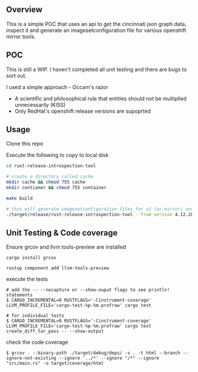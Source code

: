 ## Overview

This is a simple POC that uses an api to get the cincinnati json graph data, inspect it and generate an imagesetconfiguration file for various openshift mirror tools. 

## POC 

This is still a WIP. I haven't completed all unit testing and there are bugs to sort out. 

I used a simple approach - Occam's razor

- A scientific and philosophical rule that entities should not be multiplied unnecessarily (KISS)
- Only RedHat's openshift release versions are supoprted

## Usage

Clone this repo

Execute the following to copy to local disk 

```bash
cd rust-release-introspection-tool

# create a directory called cache
mkdir cache && chmod 755 cache
mkdir contianer && chmod 755 container

make build 

# this will generate imagesetconfiguration files for v2 (oc-mirror) and v3 (rust-image-mirror) tools
./target/release/rust-release-introspection-tool --from-version 4.12.28 --to-version 4.14.16 --channel eus-4.14 --arch amd64 --loglevel debug --graph

```

## Unit Testing & Code coverage

Ensure grcov and  llvm tools-preview are installed

```
cargo install grcov 

rustup component add llvm-tools-preview

```

execute the tests

```
# add the -- --nocapture or --show-ouput flags to see println! statements
$ CARGO_INCREMENTAL=0 RUSTFLAGS='-Cinstrument-coverage' LLVM_PROFILE_FILE='cargo-test-%p-%m.profraw' cargo test

# for individual tests
$ CARGO_INCREMENTAL=0 RUSTFLAGS='-Cinstrument-coverage' LLVM_PROFILE_FILE='cargo-test-%p-%m.profraw' cargo test create_diff_tar_pass -- --show-output
```

check the code coverage

```
$ grcov . --binary-path ./target/debug/deps/ -s . -t html --branch --ignore-not-existing --ignore '../*' --ignore "/*" --ignore "src/main.rs" -o target/coverage/html

```
